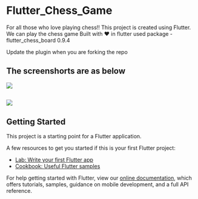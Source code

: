 # Flutter_Chess_Game

For all those who love playing chess!!
This project is created using Flutter.
We can play the chess game
Built with :heart: in flutter
used package - flutter_chess_board 0.9.4

Update the plugin when you are forking the repo

## The screenshorts are as below

![](ches1.jpg)

##

![](ches2.jpg)

## Getting Started

This project is a starting point for a Flutter application.

A few resources to get you started if this is your first Flutter project:

- [Lab: Write your first Flutter app](https://flutter.dev/docs/get-started/codelab)
- [Cookbook: Useful Flutter samples](https://flutter.dev/docs/cookbook)

For help getting started with Flutter, view our
[online documentation](https://flutter.dev/docs), which offers tutorials,
samples, guidance on mobile development, and a full API reference.
